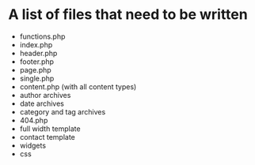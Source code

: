 # A list of files that need to be written

* functions.php
* index.php
* header.php
* footer.php
* page.php
* single.php
* content.php (with all content types)
* author archives
* date archives
* category and tag archives
* 404.php
* full width template 
* contact template
* widgets
* css